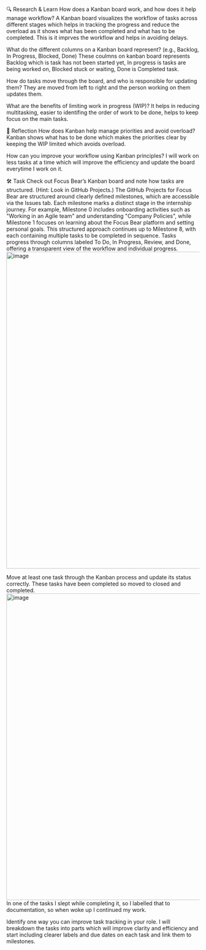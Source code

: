 🔍 Research & Learn
How does a Kanban board work, and how does it help manage workflow?
A Kanban board visualizes the workflow of tasks across different stages which helps in tracking the progress and reduce the overload as it shows what has been completed and what has to be completed. This is it imprves the workflow and helps in avoiding delays.

What do the different columns on a Kanban board represent? (e.g., Backlog, In Progress, Blocked, Done)
These coulmns on kanban board represents Backlog which is task has not been started yet, In progress is tasks are being worked on, Blocked stuck or waiting, Done is Completed task.

How do tasks move through the board, and who is responsible for updating them?
They are moved from left to right and the person working on them updates them.

What are the benefits of limiting work in progress (WIP)?
It helps in reducing multitasking, easier to identifing the order of work to be done, helps to keep focus on the main tasks.

📝 Reflection
How does Kanban help manage priorities and avoid overload?
Kanban shows what has to be done which makes the priorities clear by keeping the WIP limited which avoids overload.

How can you improve your workflow using Kanban principles?
I will work on less tasks at a time which will improve the efficiency and update the board everytime I work on it.

🛠️ Task
Check out Focus Bear’s Kanban board and note how tasks are structured. (Hint: Look in GitHub Projects.)
The GitHub Projects for Focus Bear are structured around clearly defined milestones, which are accessible via the Issues tab. Each milestone marks a distinct stage in the internship journey. For example, Milestone 0 includes onboarding activities such as "Working in an Agile team" and understanding "Company Policies", while Milestone 1 focuses on learning about the Focus Bear platform and setting personal goals. This structured approach continues up to Milestone 8, with each containing multiple tasks to be completed in sequence. Tasks progress through columns labeled To Do, In Progress, Review, and Done, offering a transparent view of the workflow and individual progress.<img width="1879" height="826" alt="image" src="https://github.com/user-attachments/assets/63cfcd30-675b-467f-81ee-8e2ec1a4dd23" />

Move at least one task through the Kanban process and update its status correctly.
These tasks have been completed so moved to closed and completed.
<img width="1857" height="799" alt="image" src="https://github.com/user-attachments/assets/7db240ab-49f8-408f-a33e-b34d088df7c4" />
In one of the tasks I slept while completing it, so I labelled that to documentation, so when woke up I continued my work.

Identify one way you can improve task tracking in your role.
I will breakdown the tasks into parts which will improve clarity and efficiency and start including clearer labels and due dates on each task and link them to milestones.
